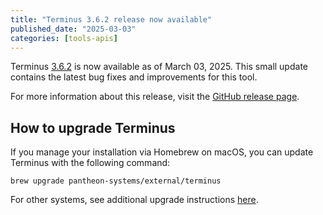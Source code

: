```yaml
---
title: "Terminus 3.6.2 release now available"
published_date: "2025-03-03"
categories: [tools-apis]
---
```


Terminus [3.6.2](https://github.com/pantheon-systems/terminus/releases/tag/3.6.2) is now available as of March 03, 2025. This small update contains the latest bug fixes and improvements for this tool.

For more information about this release, visit the [GitHub release page](https://github.com/pantheon-systems/terminus/releases/tag/3.6.2).

## How to upgrade Terminus
If you manage your installation via Homebrew on macOS, you can update Terminus with the following command:

```shell{promptUser: user}
brew upgrade pantheon-systems/external/terminus
```
For other systems, see additional upgrade instructions [here](/terminus/install).
